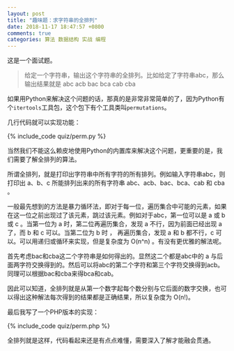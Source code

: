 ```yaml
---
layout: post
title: "趣味题：求字符串的全排列"
date: 2018-11-17 18:47:57 +0800
comments: true
categories: 算法 数据结构 实战 编程
---
```

这是一个面试题。

> 给定一个字符串，输出这个字符串的全排列。比如给定了字符串abc，那么输出结果就是
> abc acb bac bca cab cba

如果用Python来解决这个问题的话，那真的是非常非常简单的了，因为Python有个`itertools`工具包，这个包下有个工具类叫`permutations`。

几行代码就可以实现功能：

<!-- more -->

{% include_code quiz/perm.py %}

当然我们不能这么赖皮地使用Python的内置库来解决这个问题，更重要的是，我们需要了解全排列的算法。

所谓全排列，就是打印出字符串中所有字符的所有排列。例如输入字符串abc，则打印出 a、b、c 所能排列出来的所有字符串 abc、acb、bac、bca、cab 和 cba 。

一般最先想到的方法是暴力循环法，即对于每一位，遍历集合中可能的元素，如果在这一位之前出现过了该元素，跳过该元素。例如对于abc，第一位可以是 a 或 b 或 c 。当第一位为 a 时，第二位再遍历集合，发现 a 不行，因为前面已经出现 a 了，而 b 和 c 可以。当第二位为 b 时 ， 再遍历集合，发现 a 和 b 都不行，c 可以。可以用递归或循环来实现，但是复杂度为 O(n^n) 。有没有更优雅的解法呢。

首先考虑bac和cba这二个字符串是如何得出的。显然这二个都是abc中的 a 与后面两字符交换得到的。然后可以将abc的第二个字符和第三个字符交换得到acb。同理可以根据bac和cba来得bca和cab。

因此可以知道，全排列就是从第一个数字起每个数分别与它后面的数字交换，也可以得出这种解法每次得到的结果都是正确结果，所以复杂度为 O(n!)。

最后我写了一个PHP版本的实现：

{% include_code quiz/perm.php %}

全排列就是这样，代码看起来还是有点点难懂，需要深入了解才能融会贯通。
